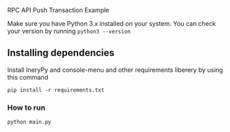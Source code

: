RPC API Push Transaction Example

Make sure you have Python 3.x installed on your system. You can check your version by running `python3 --version`

## Installing dependencies
Install IneryPy and console-menu and other requirements liberery by using this command 

```
pip install -r requirements.txt
```

### How to run

```bash
python main.py
```